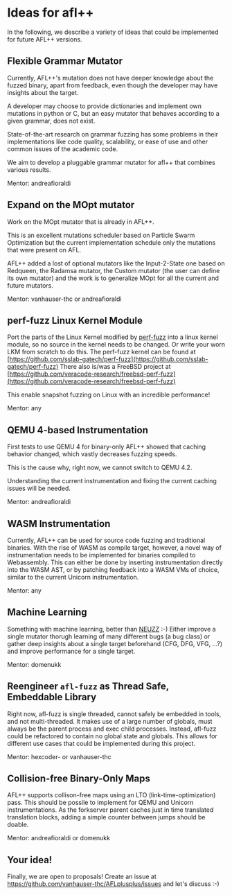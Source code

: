 # Ideas for afl++

In the following, we describe a variety of ideas that could be implemented
for future AFL++ versions.

## Flexible Grammar Mutator

Currently, AFL++'s mutation does not have deeper knowledge about the fuzzed
binary, apart from feedback, even though the developer may have insights
about the target.

A developer may choose to provide dictionaries and implement own mutations
in python or C, but an easy mutator that behaves according to a given grammar,
does not exist.

State-of-the-art research on grammar fuzzing has some problems in their
implementations like code quality, scalability, or ease of use and other
common issues of the academic code.

We aim to develop a pluggable grammar mutator for afl++ that combines
various results.

Mentor: andreafioraldi 

## Expand on the MOpt mutator

Work on the MOpt mutator that is already in AFL++.

This is an excellent mutations scheduler based on Particle Swarm
Optimization but the current implementation schedule only the mutations
that were present on AFL.

AFL++ added a lost of optional mutators like the Input-2-State one based
on Redqueen, the Radamsa mutator, the Custom mutator (the user can define
its own mutator) and the work is to generalize MOpt for all the current
and future mutators.

Mentor: vanhauser-thc or andreafioraldi

## perf-fuzz Linux Kernel Module

Port the parts of the Linux Kernel modified by 
[perf-fuzz](https://gts3.org/assets/papers/2017/xu:os-fuzz.pdf)
into a linux kernel module, so no source in the kernel needs to be changed.
Or write your worn LKM from scratch to do this.
The perf-fuzz kernel can be found at [https://github.com/sslab-gatech/perf-fuzz](https://github.com/sslab-gatech/perf-fuzz)
There also is/was a FreeBSD project at [https://github.com/veracode-research/freebsd-perf-fuzz](https://github.com/veracode-research/freebsd-perf-fuzz)

This enable snapshot fuzzing on Linux with an incredible performance!

Mentor: any

## QEMU 4-based Instrumentation

First tests to use QEMU 4 for binary-only AFL++ showed that caching behavior
changed, which vastly decreases fuzzing speeds.

This is the cause why, right now, we cannot switch to QEMU 4.2.

Understanding the current instrumentation and fixing the current caching
issues will be needed.

Mentor: andreafioraldi

## WASM Instrumentation

Currently, AFL++ can be used for source code fuzzing and traditional binaries.
With the rise of WASM as compile target, however, a novel way of
instrumentation needs to be implemented for binaries compiled to Webassembly.
This can either be done by inserting instrumentation directly into the
WASM AST, or by patching feedback into a WASM VMs of choice, similar to
the current Unicorn instrumentation.

Mentor: any

## Machine Learning

Something with machine learning, better than [NEUZZ](https://github.com/dongdongshe/neuzz) :-)
Either improve a single mutator thorugh learning of many different bugs
(a bug class) or gather deep insights about a single target beforehand
(CFG, DFG, VFG, ...?) and improve performance for a single target.

Mentor: domenukk

## Reengineer `afl-fuzz` as Thread Safe, Embeddable Library

Right now, afl-fuzz is single threaded, cannot safely be embedded in tools, and not multi-threaded. It makes use of a large number of globals, must always be the parent process and exec child processes. 
Instead, afl-fuzz could be refactored to contain no global state and globals.
This allows for different use cases that could be implemented during this project.

Mentor: hexcoder- or vanhauser-thc

## Collision-free Binary-Only Maps

AFL++ supports collison-free maps using an LTO (link-time-optimization) pass.
This should be possile to implement for QEMU and Unicorn instrumentations.
As the forkserver parent caches just in time translated translation blocks, adding a simple counter between jumps should be doable.

Mentor: andreafioraldi or domenukk

## Your idea!

Finally, we are open to proposals!
Create an issue at https://github.com/vanhauser-thc/AFLplusplus/issues and let's discuss :-)

